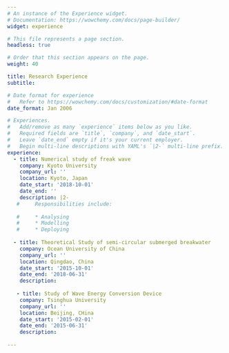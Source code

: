 ```yaml
---
# An instance of the Experience widget.
# Documentation: https://wowchemy.com/docs/page-builder/
widget: experience

# This file represents a page section.
headless: true

# Order that this section appears on the page.
weight: 40

title: Research Experience
subtitle:

# Date format for experience
#   Refer to https://wowchemy.com/docs/customization/#date-format
date_format: Jan 2006

# Experiences.
#   Add/remove as many `experience` items below as you like.
#   Required fields are `title`, `company`, and `date_start`.
#   Leave `date_end` empty if it's your current employer.
#   Begin multi-line descriptions with YAML's `|2-` multi-line prefix.
experience:
  - title: Numerical study of freak wave
    company: Kyoto University
    company_url: ''
    location: Kyoto, Japan
    date_start: '2018-10-01'
    date_end: ''
    description: |2-
   #     Responsibilities include:
        
   #     * Analysing
   #     * Modelling
   #     * Deploying
        
  - title: Theoretical Study of semi-circular submerged breakwater
    company: Ocean University of China
    company_url: ''
    location: Qingdao, China
    date_start: '2015-10-01'
    date_end: '2018-06-31'
    description: 
    
   - title: Study of Wave Energy Conversion Device
    company: Tsinghua University
    company_url: ''
    location: Beijing, CHina
    date_start: '2015-02-01'
    date_end: '2015-06-31'
    description: 
    
---
```

